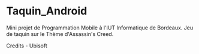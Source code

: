 # Taquin_Android

Mini projet de Programmation Mobile à l'IUT Informatique de Bordeaux.
Jeu de taquin sur le Thème d'Assassin's Creed.

Credits - Ubisoft
